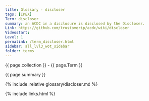 ```yaml
---
title: Glossary - discloser
tags: [IPEX]
Term: discloser
summary: an ACDC in a disclosure is disclosed by the Discloser.
Link: https://github.com/trustoverip/acdc/wiki/discloser
Videostart: 
Level: 1
permalink: /term_discloser.html
sidebar: all_lvl3_wot_sidebar
folder: terms
---
```


{{ page.collection }} - {{ page.Term }}

   {{ page.summary }}

{% include_relative glossary/discloser.md %}

 {% include links.html %} 
